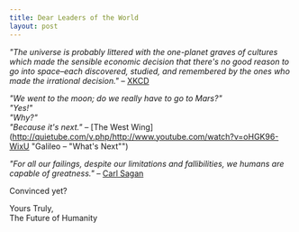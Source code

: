 ```yaml
---
title: Dear Leaders of the World
layout: post
--- 
```


*"The universe is probably littered with the one-planet graves of cultures which made the sensible economic decision that there's no good reason to go into space–each discovered, studied, and remembered by the ones who made the irrational decision."* – [XKCD](http://xkcd.com/893/ "65 Years")

*"We went to the moon; do we really have to go to Mars?"*  
*"Yes!"*  
*"Why?"*  
*"Because it's next."* – [The West Wing](http://quietube.com/v.php/http://www.youtube.com/watch?v=oHGK96-WixU "Galileo – "What's Next"")

*"For all our failings, despite our limitations and fallibilities, we humans are capable of greatness."* – [Carl Sagan](http://quietube.com/v.php/http:/www.youtube.com/watch?v=o9tDO3HK20Q "Earth – The Pale Blue Dot")

Convinced yet?

Yours Truly,  
The Future of Humanity